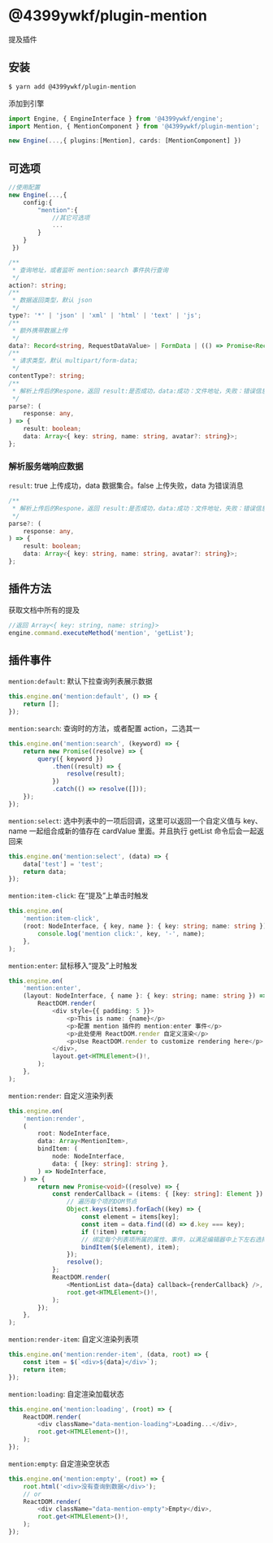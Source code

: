 # @4399ywkf/plugin-mention

提及插件

## 安装

```bash
$ yarn add @4399ywkf/plugin-mention
```

添加到引擎

```ts
import Engine, { EngineInterface } from '@4399ywkf/engine';
import Mention, { MentionComponent } from '@4399ywkf/plugin-mention';

new Engine(...,{ plugins:[Mention], cards: [MentionComponent] })
```

## 可选项

```ts
//使用配置
new Engine(...,{
    config:{
        "mention":{
            //其它可选项
            ...
        }
    }
 })
```

```ts
/**
 * 查询地址，或者监听 mention:search 事件执行查询
 */
action?: string;
/**
 * 数据返回类型，默认 json
 */
type?: '*' | 'json' | 'xml' | 'html' | 'text' | 'js';
/**
 * 额外携带数据上传
 */
data?: Record<string, RequestDataValue> | FormData | (() => Promise<Record<string, RequestDataValue> | FormData>)
/**
 * 请求类型，默认 multipart/form-data;
 */
contentType?: string;
/**
 * 解析上传后的Respone，返回 result:是否成功，data:成功：文件地址，失败：错误信息
 */
parse?: (
    response: any,
) => {
    result: boolean;
    data: Array<{ key: string, name: string, avatar?: string}>;
};

```

### 解析服务端响应数据

`result`: true 上传成功，data 数据集合。false 上传失败，data 为错误消息

```ts
/**
 * 解析上传后的Respone，返回 result:是否成功，data:成功：文件地址，失败：错误信息
 */
parse?: (
    response: any,
) => {
    result: boolean;
    data: Array<{ key: string, name: string, avatar?: string}>;
};
```

## 插件方法

获取文档中所有的提及

```ts
//返回 Array<{ key: string, name: string}>
engine.command.executeMethod('mention', 'getList');
```

## 插件事件

`mention:default`: 默认下拉查询列表展示数据

```ts
this.engine.on('mention:default', () => {
	return [];
});
```

`mention:search`: 查询时的方法，或者配置 action，二选其一

```ts
this.engine.on('mention:search', (keyword) => {
	return new Promise((resolve) => {
		query({ keyword })
			.then((result) => {
				resolve(result);
			})
			.catch(() => resolve([]));
	});
});
```

`mention:select`: 选中列表中的一项后回调，这里可以返回一个自定义值与 key、name 一起组合成新的值存在 cardValue 里面。并且执行 getList 命令后会一起返回来

```ts
this.engine.on('mention:select', (data) => {
	data['test'] = 'test';
	return data;
});
```

`mention:item-click`: 在“提及”上单击时触发

```ts
this.engine.on(
	'mention:item-click',
	(root: NodeInterface, { key, name }: { key: string; name: string }) => {
		console.log('mention click:', key, '-', name);
	},
);
```

`mention:enter`: 鼠标移入“提及”上时触发

```ts
this.engine.on(
	'mention:enter',
	(layout: NodeInterface, { name }: { key: string; name: string }) => {
		ReactDOM.render(
			<div style={{ padding: 5 }}>
				<p>This is name: {name}</p>
				<p>配置 mention 插件的 mention:enter 事件</p>
				<p>此处使用 ReactDOM.render 自定义渲染</p>
				<p>Use ReactDOM.render to customize rendering here</p>
			</div>,
			layout.get<HTMLElement>()!,
		);
	},
);
```

`mention:render`: 自定义渲染列表

```ts
this.engine.on(
	'mention:render',
	(
		root: NodeInterface,
		data: Array<MentionItem>,
		bindItem: (
			node: NodeInterface,
			data: { [key: string]: string },
		) => NodeInterface,
	) => {
		return new Promise<void>((resolve) => {
			const renderCallback = (items: { [key: string]: Element }) => {
				// 遍历每个项的DOM节点
				Object.keys(items).forEach((key) => {
					const element = items[key];
					const item = data.find((d) => d.key === key);
					if (!item) return;
					// 绑定每个列表项所属的属性、事件，以满足编辑器中上下左右选择的功能需要
					bindItem($(element), item);
				});
				resolve();
			};
			ReactDOM.render(
				<MentionList data={data} callback={renderCallback} />,
				root.get<HTMLElement>()!,
			);
		});
	},
);
```

`mention:render-item`: 自定义渲染列表项

```ts
this.engine.on('mention:render-item', (data, root) => {
	const item = $(`<div>${data}</div>`);
	return item;
});
```

`mention:loading`: 自定渲染加载状态

```ts
this.engine.on('mention:loading', (root) => {
	ReactDOM.render(
		<div className="data-mention-loading">Loading...</div>,
		root.get<HTMLElement>()!,
	);
});
```

`mention:empty`: 自定渲染空状态

```ts
this.engine.on('mention:empty', (root) => {
	root.html('<div>没有查询到数据</div>');
	// or
	ReactDOM.render(
		<div className="data-mention-empty">Empty</div>,
		root.get<HTMLElement>()!,
	);
});
```
